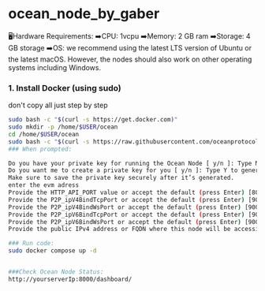 # ocean_node_by_gaber
🖥Hardware Requirements:
➡️CPU: 1vcpu
➡️Memory: 2 GB ram
➡️Storage: 4 GB storage
➡️OS: we recommend using the latest LTS version of Ubuntu or the latest macOS. However, the nodes should also work on other operating systems including Windows.

### 1. Install Docker (using sudo)

don't copy all just step by step 
```bash
sudo bash -c "$(curl -s https://get.docker.com)"
sudo mkdir -p /home/$USER/ocean 
cd /home/$USER/ocean
sudo bash -c "$(curl -s https://raw.githubusercontent.com/oceanprotocol/ocean-node/main/scripts/ocean-node-quickstart.sh)"
### When prompted:

Do you have your private key for running the Ocean Node [ y/n ]: Type N if you don’t have a private key.
Do you want me to create a private key for you [ y/n ]: Type Y to generate a new private key.
Make sure to save the private key securely after it’s generated.
enter the evm adress 
Provide the HTTP_API_PORT value or accept the default (press Enter) [8000]:ENTER
Provide the P2P_ipV4BindTcpPort or accept the default (press Enter) [9000]:ENTER
Provide the P2P_ipV4BindWsPort or accept the default (press Enter) [9001]:ENTER
Provide the P2P_ipV6BindTcpPort or accept the default (press Enter) [9002]:ENTER
Provide the P2P_ipV6BindWsPort or accept the default (press Enter) [9003]:ENTER
Provide the public IPv4 address or FQDN where this node will be accessible: your vps global ip and ENTER

### Run code:
sudo docker compose up -d


###Check Ocean Node Status:
http://yourserverIp:8000/dashboard/
